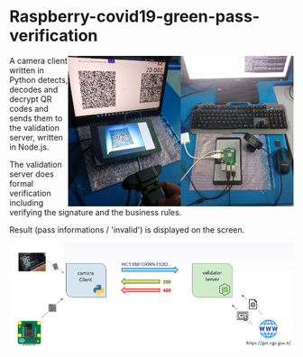 # Raspberry-covid19-green-pass-verification

<p align="center" width="100%">
    <img src="./img/hardware-setup.jpg" alt="drawing" style="float: right;" width="200"/>
    <img src="./img/use-case.jpg" alt="drawing" style="float: right;" width="200"/>

</p>


A camera client written in Python detects, decodes and decrypt QR codes and sends them to the validation server, written in Node.js.

The validation server does formal verification including
verifying the signature and the business rules.

Result (pass informations / 'invalid') is displayed on the screen.

<img align="center" src="./img/architecture.png" alt="drawing" width="600"/>
